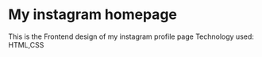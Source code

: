 # My instagram homepage

This is the Frontend design of my instagram profile page
Technology used: HTML,CSS
